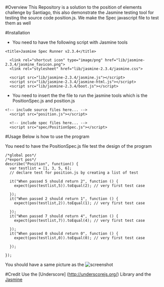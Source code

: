 #Overview
This Repository is a solution to the position of elements challenge by Santiago, this also demonstrate the Jasmine testing tool for testing the source code position.js. We make the Spec javascript file to test them as well

#Installation

* You need to have the following script with Jasmine tools
```
<title>Jasmine Spec Runner v2.3.4</title>

  <link rel="shortcut icon" type="image/png" href="lib/jasmine-2.3.4/jasmine_favicon.png">
  <link rel="stylesheet" href="lib/jasmine-2.3.4/jasmine.css">

  <script src="lib/jasmine-2.3.4/jasmine.js"></script>
  <script src="lib/jasmine-2.3.4/jasmine-html.js"></script>
  <script src="lib/jasmine-2.3.4/boot.js"></script>

```
* You need to insert the the file to run the jasmine tools which is the PositionSpec.js and position.js
```
<!-- include source files here... -->
  <script src="position.js"></script>

  <!-- include spec files here... -->
  <script src="spec/PositionSpec.js"></script>
```

#Usage
Below is how to use the program 

You need to have the PositionSpec.js file test the design of the program
```
/*global pos*/
/*export pos*/
describe("Position", function() {
  var testlist = [1, 3, 5, 6];
  // declare test for position.js by creating a list of test

  it("When passed 5 should return 2", function () {
    expect(pos(testlist,5)).toEqual(2); // very first test case

  });
  it("When passed 2 should return 1", function () {
    expect(pos(testlist,2)).toEqual(1); // very first test case

  });
  it("When passed 7 should return 4", function () {
    expect(pos(testlist,7)).toEqual(4); // very first test case

  });
  it("When passed 0 should return 0", function () {
    expect(pos(testlist,0)).toEqual(0); // very first test case

  });

});
```
You should have a same picture as the ![screenshot]( )

#Credit 
Use the [Underscore] (http://underscorejs.org/) Library and the [Jasmine](http://jasmine.github.io/2.3/introduction.html)
